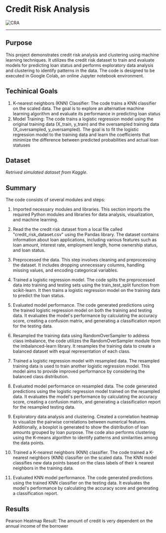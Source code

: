 # Credit Risk Analysis

![CRA](https://github.com/AnnaKass1/Project2/assets/125223297/b520f01e-fcb5-4e96-898a-cea3553826f5)

---
## Purpose
This project demonstrates credit risk analysis and clustering using machine learning techniques. It utilizes the credit risk dataset to train and evaluate models for predicting loan status and performs exploratory data analysis and clustering to identify patterns in the data. The code is designed to be executed in Google Colab, an online Jupyter notebook environment.

## Techinical Goals

1. K-nearest neighbors (KNN) Classifier: The code trains a KNN classifier on the scaled data. The goal is to explore an alternative        machine learning algorithm and evaluate its performance in predicting loan status
2. Model Training: The code trains a logistic regression model using the original training data (X_train, y_train) and the oversampled      training data (X_oversampled, y_oversampled). The goal is to fit the logistic regression model to the training data and learn the        coefficients that minimize the difference between predicted probabilities and actual loan statuses

## Dataset 
*Retrived simulated dataset from Kaggle.*

## Summary

The code consists of several modules and steps:

1. Imported necessary modules and libraries. This section imports the required Python modules and libraries for data analysis, visualization, and machine learning.

2. Read the the credit risk dataset from a local file called "credit_risk_dataset.csv" using the Pandas library. The dataset contains information about loan applications, including various features such as loan amount, interest rate, employment length, home ownership status, and loan status.

3. Preprocessed the data. This step involves cleaning and preprocessing the dataset. It includes dropping unnecessary columns, handling missing values, and encoding categorical variables.

4. Trained a logistic regression model. The code splits the preprocessed data into training and testing sets using the train_test_split function from scikit-learn. It then trains a logistic regression model on the training data to predict the loan status.

5. Evaluated model performance. The code generated predictions using the trained logistic regression model on both the training and testing data. It evaluates the model's performance by calculating the accuracy score, creating a confusion matrix, and generating a classification report for the testing data.

6. Resampled the training data using RandomOverSampler to address class imbalance, the code utilizes the RandomOverSampler module from the imbalanced-learn library. It resamples the training data to create a balanced dataset with equal representation of each class.

7. Trained a logistic regression model with resampled data. The resampled training data is used to train another logistic regression model. This model aims to provide improved performance by considering the balanced class distribution.

8. Evaluated model performance on resampled data. The code generated predictions using the logistic regression model trained on the resampled data. It evaluates the model's performance by calculating the accuracy score, creating a confusion matrix, and generating a classification report for the resampled testing data.

9. Exploratory data analysis and clustering. Created a correlation heatmap to visualize the pairwise correlations between numerical features. Additionally, a boxplot is generated to show the distribution of loan amounts grouped by loan purpose. The code also performs clustering using the K-means algorithm to identify patterns and similarities among the data points.

10. Trained a K-nearest neighbors (KNN) classifier. The code trained a K-nearest neighbors (KNN) classifier on the scaled data. The KNN model classifies new data points based on the class labels of their k nearest neighbors in the training data.

11. Evaluated KNN model performance. The code generated predictions using the trained KNN classifier on the testing data. It evaluates the model's performance by calculating the accuracy score and generating a classification report.

## Results

Pearson Heatmap Result: The amount of credit is very dependent on the annual income of the borrower
